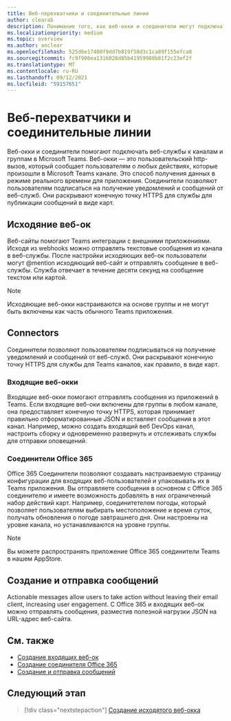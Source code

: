 ```yaml
---
title: Веб-перехватчики и соединительные линии
author: clearab
description: Понимание того, как веб-окки и соединители могут подключать веб-службы к Teams клиенту.
ms.localizationpriority: medium
ms.topic: overview
ms.author: anclear
ms.openlocfilehash: 525d6e17400f9dd7b819f50d3c1ca89f155efca8
ms.sourcegitcommit: fc9f906ea1316028d85b41959980b81f2c23ef2f
ms.translationtype: MT
ms.contentlocale: ru-RU
ms.lasthandoff: 09/12/2021
ms.locfileid: "59157651"
---
```

# <a name="webhooks-and-connectors"></a>Веб-перехватчики и соединительные линии

Веб-окки и соединители помогают подключать веб-службы к каналам и группам в Microsoft Teams. Веб-окки — это пользовательский http-вызов, который сообщает пользователям о любых действиях, которые произошли в Microsoft Teams канале. Это способ получения данных в режиме реального времени для приложения. Соединители позволяют пользователям подписаться на получение уведомлений и сообщений от веб-служб. Они раскрывают конечную точку HTTPS для службы для публикации сообщений в виде карт.

## <a name="outgoing-webhooks"></a>Исходяние веб-ок

Веб-сайты помогают Teams интеграции с внешними приложениями. Исходя из webhooks можно отправлять текстовые сообщения из канала в веб-службы. После настройки исходяющих веб-ок пользователи могут @mention исходяющий веб-сайт и отправлять сообщение в веб-службы. Служба отвечает в течение десяти секунд на сообщение текстом или картой.

> [!NOTE]
> Исходяющие веб-окки настраиваются на основе группы и не могут быть включены как часть обычного Teams приложения.

## <a name="connectors"></a>Connectors

Соединители позволяют пользователям подписываться на получение уведомлений и сообщений от веб-служб. Они раскрывают конечную точку HTTPS для службы для Teams каналов, как правило, в виде карт.

### <a name="incoming-webhooks"></a>Входящие веб-окки

Входящие веб-окки помогают отправлять сообщения из приложений в Teams. Если входящие веб-оки включены для группы в любом канале, она предоставляет конечную точку HTTPS, которая принимает правильно отформатированные JSON и вставляет сообщения в этот канал. Например, можно создать входящий веб DevOps канал, настроить сборку и одновременно развернуть и отслеживать службы для отправки оповещений.

### <a name="office-365-connectors"></a>Соединители Office 365

Office 365 Соединители позволяют создавать настраиваемую страницу конфигурации для входящих веб-пользователей и упаковывать их в Teams приложения. Вы отправляете сообщения в основном с Office 365 соединителю и имеете возможность добавлять в них ограниченный набор действий карт. Например, соединитетелем погоды, который позволяет пользователям выбирать местоположение и время суток, получать обновления о погоде завтрашнего дня. Они настроены на уровне канала, но устанавливаются на уровне группы.

> [!NOTE]
> Вы можете распространять приложение Office 365 соединители Teams в нашем AppStore.

## <a name="create-and-send-messages"></a>Создание и отправка сообщений

Actionable messages allow users to take action without leaving their email client, increasing user engagement. С Office 365 и входящих веб-ок можно отправлять сообщения, разместив полезной нагрузки JSON на URL-адрес веб-сайта.

## <a name="see-also"></a>См. также

* [Создание входящих веб-ок](~/webhooks-and-connectors/how-to/add-incoming-webhook.md)
* [Создание соединителя Office 365](~/webhooks-and-connectors/how-to/connectors-creating.md)
* [Создание и отправка сообщений](~/webhooks-and-connectors/how-to/connectors-using.md)

## <a name="next-step"></a>Следующий этап

> [!div class="nextstepaction"]
> [Создание исходятого веб-окка](~/webhooks-and-connectors/how-to/add-outgoing-webhook.md)
